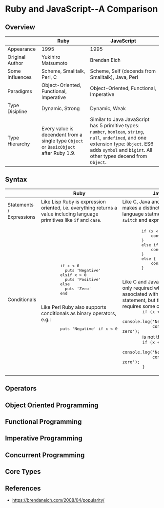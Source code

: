 # Ruby and JavaScript--A Comparison

## Overview

|                             | Ruby                                        | JavaScript                                    |
| --------------------------- | ------------------------------------------- | --------------------------------------------- |
| Appearance                  | 1995                                        | 1995                                          |
| Original Author             | Yukihiro Matsumoto                          | Brendan Eich                                  |
| Some Influences             | Scheme, Smalltalk, Perl, C                  | Scheme, Self (decends from Smalltalk), Java, Perl |
| Paradigms                   | Object-Oriented, Functional, Imperative     | Object-Oriented, Functional, Imperative       |
| Type Disipline              | Dynamic, Strong                             | Dynamic, Weak                                 |
| Type Hierarchy              | Every value is decendent from a single type `Object` or `BasicObject` after Ruby 1.9. | Similar to Java JavaScript has 5 primitive types: `number`, `boolean`, `string`, `null`, `undefined`, and one extension type: `Object`. ES6 adds `symbol` and `bigint`. All other types decend from `Object`. |

## Syntax

<table>
  <thead>
    <tr>
      <th></th>
      <th>Ruby</th>
      <th>JavaScript</th>
    </tr>
  </thead>
  <tbody>
    <tr>
      <td>Statements / Expressions</td>
      <td>Like Lisp Ruby is expression oriented, i.e.
      everything returns a value including
      language primitives like <code>if</code> and
      <code>case</code>.</td>
      <td>Like C, Java and Perl JavaScript makes a
      distinction between language statments like
      <code>if</code> and <code>switch</code> and
      expressions like <code>2 + 3</code>.</td>
    </tr>
    <tr>
      <td>Conditionals</td>
      <td>
        <pre>
        if x < 0
          puts 'Negative'
        elsif x > 0
          puts 'Positive'
        else
          puts 'Zero'
        end
        </pre>
        Like Perl Ruby also supports conditionals
        as binary operators, e.g.:
        <pre>
        puts 'Negative' if x < 0
        </pre>
      </td>
      <td>
        <pre>
        if (x < 0) {
            console.log('Negative');
        }
        else if (x > 0) {
            console.log('Positive');
        }
        else {
            console.log('Zero');
        }
        </pre>
        Like C and Java curly braces are only
        required when the clause is associated with
        more than one statement, but this is a
        feature that requires some caution, because:
        <code>
        if (x < 0)
            console.log('Negative');
            console.log('Less than zero');
        </code>
        is not the same thing as
        <code>
        if (x < 0) {
            console.log('Negative');
            console.log('Less than zero');
        }
        </code>
      </td>
    </tr>
  </tbody>
</table>

## Operators

## Object Oriented Programming

## Functional Programming

## Imperative Programming

## Concurrent Programming

## Core Types

## References

- https://brendaneich.com/2008/04/popularity/
